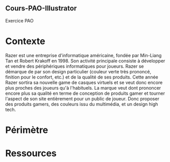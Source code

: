 ## Cours-PAO-Illustrator ##

Exercice PAO

# Contexte

Razer est une entreprise d'informatique américaine, fondée par Min-Liang Tan et Robert Krakoff en 1998. Son activité principale consiste à développer et vendre des périphériques informatiques pour joueurs.
Razer se démarque de par son design particulier (couleur verte très prononcé, finition pour le confort, etc.) et de la qualité de ses produits. 
Cette année Razer sortira sa nouvelle game de casques virtuels et se veut donc encore plus proches des joueurs qu'à l'habituels. La marque veut dont prononcer encore plus sa qualité en terme de conception de produits gamer et tourner l'aspect de son site entièrement pour un public de joueur. Donc proposer des produits gamers, des couleurs issu du multimédia, et un design high tech. 

# Périmètre

# Ressources
